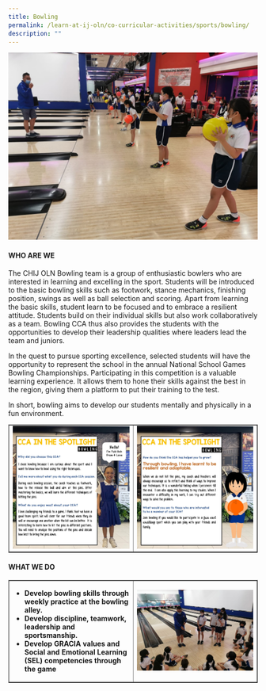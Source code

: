 ```yaml
---
title: Bowling
permalink: /learn-at-ij-oln/co-curricular-activities/sports/bowling/
description: ""
---
```

<img src="/images/bowl1.jpg">
<h4><strong>WHO ARE WE</strong></h4>
<p>The CHIJ OLN Bowling team is a group of enthusiastic bowlers who are interested in learning and excelling in the sport. Students will be introduced to the basic bowling skills such as footwork, stance mechanics, finishing position, swings as well as ball selection and scoring. Apart from learning the basic skills, student learn to be focused and to embrace a resilient attitude. Students build on their individual skills but also work collaboratively as a team. Bowling CCA thus also provides the students with the opportunities to develop their leadership qualities where leaders lead the team and juniors.</p>
<p>In the quest to pursue sporting excellence, selected students will have the opportunity to represent the school in the annual National School Games Bowling Championships. Participating in this competition is a valuable learning experience. It allows them to hone their skills against the best in the region, giving them a platform to put their training to the test.</p>
<p>In short, bowling aims to develop our students mentally and physically in a fun environment.</p>
<table style="border-collapse: collapse; width: 100%;" border="1">
<tbody>
<tr>
<td style="width: 50%;"><img src="/images/bowl2.jpg"></td>
<td style="width: 50%;"><img src="/images/bowl3.jpg"></td>
</tr>
</tbody>
</table>
<h4><strong>WHAT WE DO</strong></h4>
<table style="border-collapse: collapse; width: 100%;" border="1">
<tbody>
<tr>
<td style="width: 50%;">
<ul>
<li><strong>Develop bowling skills through weekly practice at the bowling alley. </strong></li>
<li><strong>Develop discipline, teamwork, leadership and sportsmanship.</strong></li>
<li><strong>Develop GRACIA values and Social and Emotional Learning (SEL) competencies through the game</strong></li>
</ul>
</td>
<td style="width: 50%;"><img src="/images/bowl4.jpg"></td>
</tr>
</tbody>
</table>